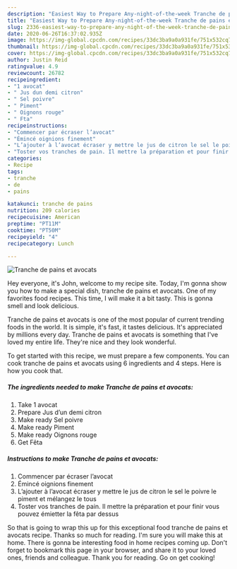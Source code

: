 ```yaml
---
description: "Easiest Way to Prepare Any-night-of-the-week Tranche de pains et avocats"
title: "Easiest Way to Prepare Any-night-of-the-week Tranche de pains et avocats"
slug: 2336-easiest-way-to-prepare-any-night-of-the-week-tranche-de-pains-et-avocats
date: 2020-06-26T16:37:02.935Z
image: https://img-global.cpcdn.com/recipes/33dc3ba9a0a931fe/751x532cq70/tranche-de-pains-et-avocats-photo-principale-de-la-recette.jpg
thumbnail: https://img-global.cpcdn.com/recipes/33dc3ba9a0a931fe/751x532cq70/tranche-de-pains-et-avocats-photo-principale-de-la-recette.jpg
cover: https://img-global.cpcdn.com/recipes/33dc3ba9a0a931fe/751x532cq70/tranche-de-pains-et-avocats-photo-principale-de-la-recette.jpg
author: Justin Reid
ratingvalue: 4.9
reviewcount: 26782
recipeingredient:
- "1 avocat"
- " Jus dun demi citron"
- " Sel poivre"
- " Piment"
- " Oignons rouge"
- " Fta"
recipeinstructions:
- "Commencer par écraser l’avocat"
- "Émincé oignions finement"
- "L’ajouter à l’avocat écraser y mettre le jus de citron le sel le poivre le piment et mélangez le tous"
- "Toster vos tranches de pain. Il mettre la préparation et pour finir vous pouvez émietter la fêta par dessus"
categories:
- Recipe
tags:
- tranche
- de
- pains

katakunci: tranche de pains 
nutrition: 209 calories
recipecuisine: American
preptime: "PT11M"
cooktime: "PT50M"
recipeyield: "4"
recipecategory: Lunch

---
```



![Tranche de pains et avocats](https://img-global.cpcdn.com/recipes/33dc3ba9a0a931fe/751x532cq70/tranche-de-pains-et-avocats-photo-principale-de-la-recette.jpg)

Hey everyone, it's John, welcome to my recipe site. Today, I'm gonna show you how to make a special dish, tranche de pains et avocats. One of my favorites food recipes. This time, I will make it a bit tasty. This is gonna smell and look delicious.

Tranche de pains et avocats is one of the most popular of current trending foods in the world. It is simple, it's fast, it tastes delicious. It's appreciated by millions every day. Tranche de pains et avocats is something that I've loved my entire life. They're nice and they look wonderful.




To get started with this recipe, we must prepare a few components. You can cook tranche de pains et avocats using 6 ingredients and 4 steps. Here is how you cook that.

<!--inarticleads1-->

##### The ingredients needed to make Tranche de pains et avocats:

1. Take 1 avocat
1. Prepare  Jus d’un demi citron
1. Make ready  Sel poivre
1. Make ready  Piment
1. Make ready  Oignons rouge
1. Get  Fêta




<!--inarticleads2-->

##### Instructions to make Tranche de pains et avocats:

1. Commencer par écraser l’avocat
1. Émincé oignions finement
1. L’ajouter à l’avocat écraser y mettre le jus de citron le sel le poivre le piment et mélangez le tous
1. Toster vos tranches de pain. Il mettre la préparation et pour finir vous pouvez émietter la fêta par dessus




So that is going to wrap this up for this exceptional food tranche de pains et avocats recipe. Thanks so much for reading. I'm sure you will make this at home. There is gonna be interesting food in home recipes coming up. Don't forget to bookmark this page in your browser, and share it to your loved ones, friends and colleague. Thank you for reading. Go on get cooking!
